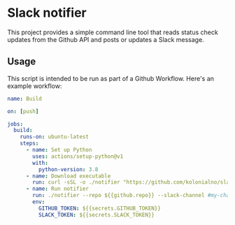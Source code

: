 # Slack notifier

This project provides a simple command line tool that reads status check updates
from the Github API and posts or updates a Slack message.

## Usage

This script is intended to be run as part of a Github Workflow. Here's an example
workflow:

```yaml
name: Build

on: [push]

jobs:
  build:
    runs-on: ubuntu-latest
    steps:
      - name: Set up Python
        uses: actions/setup-python@v1
        with:
          python-version: 3.8
      - name: Download executable
        run: curl -sSL -o ./notifier "https://github.com/kolonialno/slack-notifier/releases/download/v1.0.0/notifier"
      - name: Run notifier
        run: ./notifier --repo ${{github.repo}} --slack-channel #my-channel --commit ${{github.sha1}}
        env:
          GITHUB_TOKEN: ${{secrets.GITHUB_TOKEN}}
          SLACK_TOKEN: ${{secrets.SLACK_TOKEN}}
```
